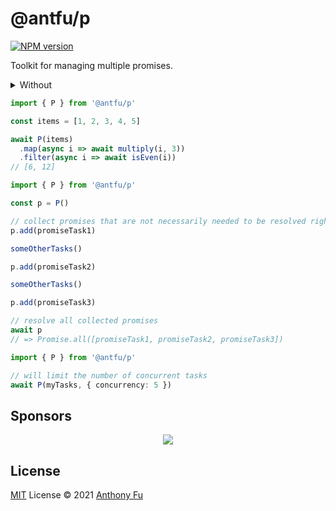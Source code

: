 # @antfu/p

[![NPM version](https://img.shields.io/npm/v/@antfu/p?color=a1b858&label=)](https://www.npmjs.com/package/@antfu/p)

Toolkit for managing multiple promises.

<details>
<summary>Without</summary>

```ts
const items = [1, 2, 3, 4, 5]

(await Promise.all(items
  .map(async i => {
    const v = await multiply(i, 3)
    const even = await isEven(v)
    return [even, v]
  })))
    .filter(x => x[0])
    .map(x => x[1])
```

</details>

```ts
import { P } from '@antfu/p'

const items = [1, 2, 3, 4, 5]

await P(items)
  .map(async i => await multiply(i, 3))
  .filter(async i => await isEven(i))
// [6, 12]
```

```ts
import { P } from '@antfu/p'

const p = P()

// collect promises that are not necessarily needed to be resolved right away
p.add(promiseTask1)

someOtherTasks()

p.add(promiseTask2)

someOtherTasks()

p.add(promiseTask3)

// resolve all collected promises
await p
// => Promise.all([promiseTask1, promiseTask2, promiseTask3])
```

```ts
import { P } from '@antfu/p'

// will limit the number of concurrent tasks
await P(myTasks, { concurrency: 5 })
```
## Sponsors

<p align="center">
  <a href="https://cdn.jsdelivr.net/gh/antfu/static/sponsors.svg">
    <img src='https://cdn.jsdelivr.net/gh/antfu/static/sponsors.svg'/>
  </a>
</p>

## License

[MIT](./LICENSE) License © 2021 [Anthony Fu](https://github.com/antfu)
